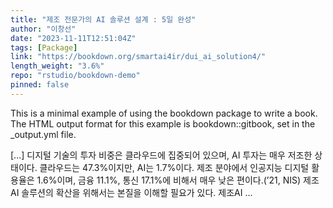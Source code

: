 ```yaml
---
title: "제조 전문가의 AI 솔루션 설계 : 5일 완성"
author: "이창선"
date: "2023-11-11T12:51:04Z"
tags: [Package]
link: "https://bookdown.org/smartai4ir/dui_ai_solution4/"
length_weight: "3.6%"
repo: "rstudio/bookdown-demo"
pinned: false
---
```


<p>This is a minimal example of using the bookdown package to write a book.
The HTML output format for this example is bookdown::gitbook,
set in the _output.yml file.</p> [...] 디지털 기술의 투자 비중은 클라우드에 집중되어 있으며, AI 투자는 매우 저조한 상태이다. 클라우드는 47.3%이지만, AI는 1.7%이다. 제조 분야에서 인공지능 디지털 활용율은 1.6%이며, 금융 11.1%, 통신 17.1%에 비해서 매우 낮은 편이다.(’21, NIS) 제조 AI 솔루션의 확산을 위해서는 본질을 이해할 필요가 있다. 제조AI ...
